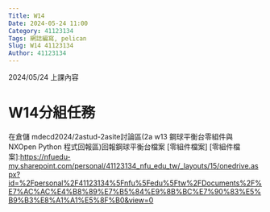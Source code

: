 ```yaml
---
Title: W14
Date: 2024-05-24 11:00
Category: 41123134
Tags: 網誌編寫, pelican
Slug: W14 41123134
Author: 41123134
---
```


2024/05/24 上課內容

<!-- PELICAN_END_SUMMARY -->

# W14分組任務
在倉儲 mdecd2024/2astud-2asite討論區(2a w13 鋼球平衡台零組件與 NXOpen Python 程式回報區)回報鋼球平衡台檔案 [零組件檔案]
[零組件檔案]:https://nfuedu-my.sharepoint.com/personal/41123134_nfu_edu_tw/_layouts/15/onedrive.aspx?id=%2Fpersonal%2F41123134%5Fnfu%5Fedu%5Ftw%2FDocuments%2F%E7%AC%AC%E4%B8%89%E7%B5%84%E9%8B%BC%E7%90%83%E5%B9%B3%E8%A1%A1%E5%8F%B0&view=0